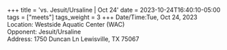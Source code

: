 +++
title = 'vs. Jesuit/Ursaline | Oct 24'
date = 2023-10-24T16:40:10-05:00
tags = ["meets"]
tags_weight = 3
+++
Date/Time:Tue, Oct 24, 2023   
Location: Westside Aquatic Center (WAC)  
Opponent: Jesuit/Ursaline  
Address: 1750 Duncan Ln Lewisville, TX 75067  